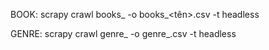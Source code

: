 BOOK:  scrapy crawl books_<ten> -o books_<tên>.csv -t headless


GENRE: scrapy crawl genre_<ten> -o genre_<ten>.csv -t headless